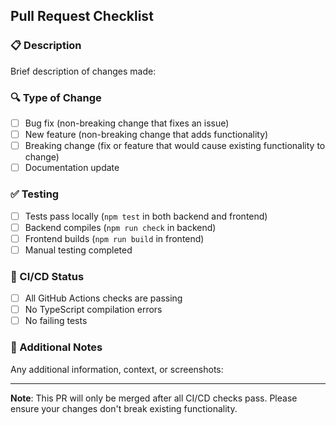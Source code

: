 ## Pull Request Checklist

### 📋 Description
Brief description of changes made:

### 🔍 Type of Change
- [ ] Bug fix (non-breaking change that fixes an issue)
- [ ] New feature (non-breaking change that adds functionality)
- [ ] Breaking change (fix or feature that would cause existing functionality to change)
- [ ] Documentation update

### ✅ Testing
- [ ] Tests pass locally (`npm test` in both backend and frontend)
- [ ] Backend compiles (`npm run check` in backend)
- [ ] Frontend builds (`npm run build` in frontend)
- [ ] Manual testing completed

### 🚦 CI/CD Status
- [ ] All GitHub Actions checks are passing
- [ ] No TypeScript compilation errors
- [ ] No failing tests

### 📝 Additional Notes
Any additional information, context, or screenshots:

---

**Note**: This PR will only be merged after all CI/CD checks pass. Please ensure your changes don't break existing functionality.
